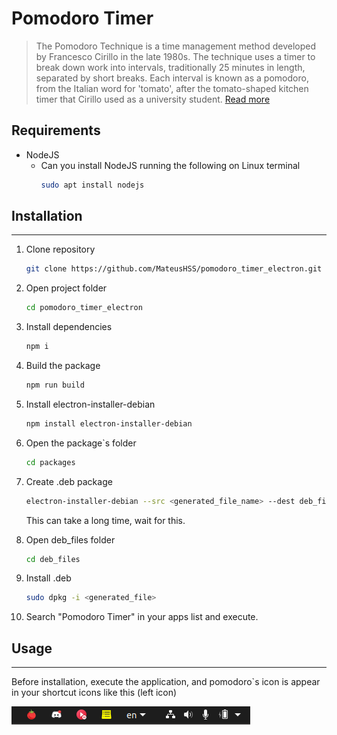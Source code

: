 # Pomodoro Timer

> The Pomodoro Technique is a time management method developed by Francesco Cirillo in the late 1980s. The technique uses a timer to break down work into intervals, traditionally 25 minutes in length, separated by short breaks. Each interval is known as a pomodoro, from the Italian word for 'tomato', after the tomato-shaped kitchen timer that Cirillo used as a university student. [Read more](https://en.wikipedia.org/wiki/Pomodoro_Technique)


## Requirements

* NodeJS
    - Can you install NodeJS running the following on Linux terminal
        ``` bash
        sudo apt install nodejs
        ```

## Installation
------------------------------------------------------------

1. Clone repository
    ``` bash
    git clone https://github.com/MateusHSS/pomodoro_timer_electron.git
    ```

2. Open project folder
    ``` bash
    cd pomodoro_timer_electron
    ```

3. Install dependencies
    ``` bash
    npm i
    ```

4. Build the package
    ``` bash
    npm run build
    ```

6. Install electron-installer-debian
    ``` bash
    npm install electron-installer-debian
    ```

5. Open the package`s folder
    ``` bash
    cd packages
    ```

7. Create .deb package
    ``` bash
    electron-installer-debian --src <generated_file_name> --dest deb_files --arch <system_arch>
    ```

    This can take a long time, wait for this.

8. Open deb_files folder
    ``` bash
    cd deb_files
    ```

9. Install .deb
    ``` bash
    sudo dpkg -i <generated_file>
    ```

10. Search "Pomodoro Timer" in your apps list and execute.

## Usage
---------------------------------
Before installation, execute the application, and pomodoro`s icon is appear in your shortcut icons like this (left icon)

![shortcut-icons-img](./assets/tray-bar.png "Shortcut icons")
